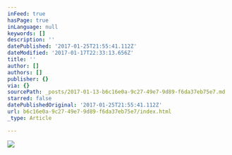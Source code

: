 ```yaml
---
inFeed: true
hasPage: true
inLanguage: null
keywords: []
description: ''
datePublished: '2017-01-25T21:55:41.112Z'
dateModified: '2017-01-17T22:33:13.656Z'
title: ''
author: []
authors: []
publisher: {}
via: {}
sourcePath: _posts/2017-01-13-b6c16e0a-9c27-49e7-9d89-f6da37eb75e7.md
starred: false
datePublishedOriginal: '2017-01-25T21:55:41.112Z'
url: b6c16e0a-9c27-49e7-9d89-f6da37eb75e7/index.html
_type: Article

---
```

![](https://the-grid-user-content.s3-us-west-2.amazonaws.com/d2f6b40d-93ca-4f69-adb5-e66ef07c13d2.jpg)